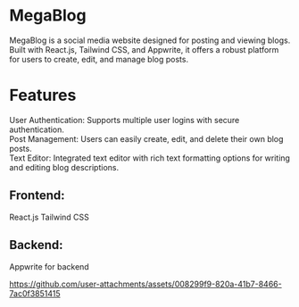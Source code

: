# MegaBlog

MegaBlog is a social media website designed for posting and viewing blogs. Built with React.js, Tailwind CSS, and Appwrite, it offers a robust platform for users to create, edit, and manage blog posts.

# Features

User Authentication: Supports multiple user logins with secure authentication.  
Post Management: Users can easily create, edit, and delete their own blog posts.  
Text Editor: Integrated text editor with rich text formatting options for writing and editing blog descriptions.  


## Frontend:
React.js
Tailwind CSS
## Backend:
Appwrite for backend







https://github.com/user-attachments/assets/008299f9-820a-41b7-8466-7ac0f3851415

